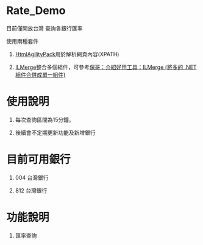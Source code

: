 # Rate_Demo

目前僅開放台灣
查詢各銀行匯率


使用兩種套件

1. [HtmlAgilityPack](https://html-agility-pack.net/)用於解析網頁內容(XPATH)

2. [ILMerge](https://github.com/dotnet/ILMerge)整合多個組件，可參考[保哥：介紹好用工具：ILMerge (將多的 .NET 組件合併成單一組件)](https://blog.miniasp.com/post/2009/08/07/Useful-tool-ILMerge)


# 使用說明

1. 每次查詢區間為15分鐘。

2. 後續會不定期更新功能及新增銀行


# 目前可用銀行

1. 004 台灣銀行

2. 812 台灣銀行

# 功能說明

1. 匯率查詢
